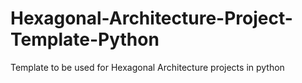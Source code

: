# Hexagonal-Architecture-Project-Template-Python
Template to be used for Hexagonal Architecture projects in python
